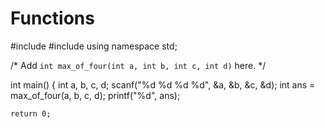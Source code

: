 # Functions
#include <iostream>
#include <cstdio>
using namespace std;

/*
Add `int max_of_four(int a, int b, int c, int d)` here.
*/

int main() {
    int a, b, c, d;
    scanf("%d %d %d %d", &a, &b, &c, &d);
    int ans = max_of_four(a, b, c, d);
    printf("%d", ans);
    
    return 0;
